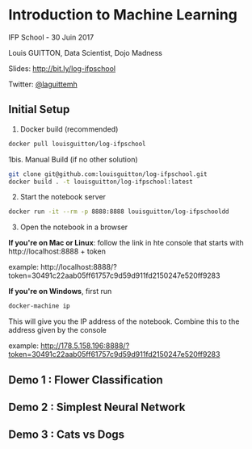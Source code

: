 # Introduction to Machine Learning
IFP School - 30 Juin 2017


Louis GUITTON, 
Data Scientist, Dojo Madness

Slides: http://bit.ly/log-ifpschool 

Twitter: [@laguittemh](https://twitter.com/LaGuitteMH) 

## Initial Setup

1. Docker build (recommended)
```bash
docker pull louisguitton/log-ifpschool
```

1bis. Manual Build (if no other solution)
```bash
git clone git@github.com:louisguitton/log-ifpschool.git
docker build . -t louisguitton/log-ifpschool:latest
```

2. Start the notebook server
```bash
docker run -it --rm -p 8888:8888 louisguitton/log-ifpschooldd
```

3. Open the notebook in a browser

**If you're on Mac or Linux**: follow the link in hte console that starts with http://localhost:8888 + token

example: http://localhost:8888/?token=30491c22aab05ff61757c9d59d911fd2150247e520ff9283

 
**If you're on Windows**, first run 
```bash
docker-machine ip
```
This will give you the IP address of the notebook. Combine this to the address given by the console

example: http://178.5.158.196:8888/?token=30491c22aab05ff61757c9d59d911fd2150247e520ff9283

## Demo 1 : Flower Classification

## Demo 2 : Simplest Neural Network

## Demo 3 : Cats vs Dogs